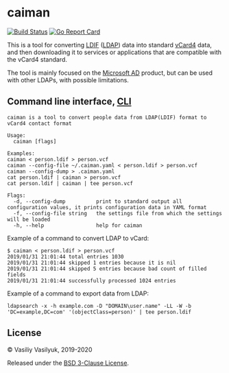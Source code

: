 # caiman

[![Build Status](https://travis-ci.org/xorcare/caiman.svg?branch=master)](https://travis-ci.org/xorcare/caiman)
[![Go Report Card](https://goreportcard.com/badge/github.com/xorcare/caiman)](https://goreportcard.com/report/github.com/xorcare/caiman)

This is a tool for converting [LDIF] ([LDAP]) data into standard [vCard4] data, and
then downloading it to services or applications that are compatible with the
vCard4 standard.

The tool is mainly focused on the [Microsoft AD] product, but can be used with other
LDAPs, with possible limitations.

## Command line interface, [CLI]

```
caiman is a tool to convert people data from LDAP(LDIF) format to vCard4 contact format

Usage:
  caiman [flags]

Examples:
caiman < person.ldif > person.vcf
caiman --config-file ~/.caiman.yaml < person.ldif > person.vcf
caiman --config-dump > .caiman.yaml
cat person.ldif | caiman > person.vcf
cat person.ldif | caiman | tee person.vcf

Flags:
  -d, --config-dump          print to standard output all configuration values, it prints configuration data in YAML format
  -f, --config-file string   the settings file from which the settings will be loaded
  -h, --help                 help for caiman
```

Example of a command to convert LDAP to vCard:

```
$ caiman < person.ldif > person.vcf 
2019/01/31 21:01:44 total entries 1030
2019/01/31 21:01:44 skipped 1 entries because it is nil
2019/01/31 21:01:44 skipped 5 entries because bad count of filled fields
2019/01/31 21:01:44 successfully processed 1024 entries
```

Example of a command to export data from LDAP:

```
ldapsearch -x -h example.com -D "DOMAIN\user.name" -LL -W -b 'DC=example,DC=com' '(objectClass=person)' | tee person.ldif
```

## License

© Vasiliy Vasilyuk, 2019-2020

Released under the [BSD 3-Clause License][LIC].

[LIC]:https://github.com/xorcare/caiman/blob/master/LICENSE 'BSD 3-Clause "New" or "Revised" License'
[vCard4]:https://en.wikipedia.org/wiki/VCard#vCard_4.0 'vCard 4.0 its the latest standard, which is built upon the RFC 6350 standard'
[LDIF]:https://tools.ietf.org/html/rfc2849 'The LDAP Data Interchange Format (LDIF) - Technical Specification'
[LDAP]:https://en.wikipedia.org/wiki/LDAP_Data_Interchange_Format 'LDAP Data Interchange Format'
[Microsoft AD]:https://docs.microsoft.com/en-us/azure/active-directory 'Azure Active Directory documentation'
[CLI]:https://en.wikipedia.org/wiki/Command-line_interface 'Command-line interface'
